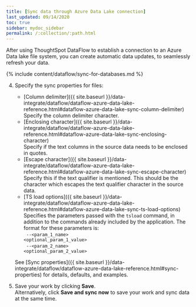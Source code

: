 ```yaml
---
title: [Sync data through Azure Data Lake connection]
last_updated: 09/14/2020
toc: true
sidebar: mydoc_sidebar
permalink: /:collection/:path.html
---
```

After using ThoughtSpot DataFlow to establish a connection to an Azure Data lake file system, you can create automatic data updates, to seamlessly refresh your data.

{% include content/dataflow/sync-for-databases.md %}

4. Specify the sync properties for files:

   * [Column delimiter]({{ site.baseurl }}/data-integrate/dataflow/dataflow-azure-data-lake-reference.html#dataflow-azure-data-lake-sync-column-delimiter)<br/>Specify the column delimiter character.
   * [Enclosing character]({{ site.baseurl }}/data-integrate/dataflow/dataflow-azure-data-lake-reference.html#dataflow-azure-data-lake-sync-enclosing-character)<br/>Specify if the text columns in the source data needs to be enclosed in quotes.
   * [Escape character]({{ site.baseurl }}/data-integrate/dataflow/dataflow-azure-data-lake-reference.html#dataflow-azure-data-lake-sync-escape-character)<br/>Specify this if the text qualifier is mentioned. This should be the character which escapes the text qualifier character in the source data.
   * [TS load options]({{ site.baseurl }}/data-integrate/dataflow/dataflow-azure-data-lake-reference.html#dataflow-azure-data-lake-sync-ts-load-options)<br/>Specifies the parameters passed with the <code>tsload</code> command, in addition to the commands already included by the application. The format for these parameters is:<br/><code> --&lt;param_1_name&gt; &lt;optional_param_1_value&gt;</code><br/><code> --&lt;param_2_name&gt; &lt;optional_param_2_value&gt;</code>

   See [Sync properties]({{ site.baseurl }}/data-integrate/dataflow/dataflow-azure-data-lake-reference.html#sync-properties) for details, defaults, and examples.

5. Save your work by clicking **Save**.<br/>Alternatively, click **Save and sync now** to save your work and sync data at the same time.
